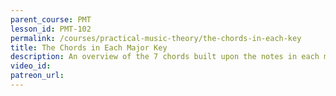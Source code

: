 ```yaml
---
parent_course: PMT
lesson_id: PMT-102
permalink: /courses/practical-music-theory/the-chords-in-each-key
title: The Chords in Each Major Key
description: An overview of the 7 chords built upon the notes in each major key. Again, it's all based on one simple pattern!
video_id:
patreon_url:
---
```

